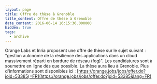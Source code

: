 ```yaml
---
layout: page
title: Offre de thèse à Grenoble
title_content: Offre de thèse à Grenoble
date_content: 2016-06-14 16:15:36.000000
hidden: true
tags:
  - archive
---
```

Orange Labs et Inria proposent une offre de thèse sur le sujet suivant :
"gestion autonome de la résilience des applications dans un cloud massivement
réparti en bordure de réseau (fog)". Les candidatures sont à soumettre en
ligne dès que possible. La thèse aura lieu à Grenoble. Plus d'informations
sont disponibles ici :
[https://orange.jobs/jobs/offer.do?joid=53385⟨=FR](https://orange.jobs/jobs/offer.do?joid=53385&lang=FR)

